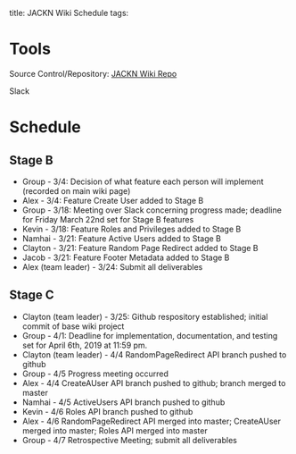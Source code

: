 title: JACKN Wiki Schedule
tags: 

# Tools
Source Control/Repository: [JACKN Wiki Repo](https://github.com/claytonj222/JACKN_Wiki)

Slack

# Schedule

## Stage B
* Group - 3/4: Decision of what feature each person will implement (recorded on main wiki page)
* Alex - 3/4: Feature Create User added to Stage B
* Group - 3/18: Meeting over Slack concerning progress made; deadline for Friday March 22nd set for Stage B features
* Kevin - 3/18: Feature Roles and Privileges added to Stage B
* Namhai - 3/21: Feature Active Users added to Stage B
* Clayton - 3/21: Feature Random Page Redirect added to Stage B
* Jacob - 3/21: Feature Footer Metadata added to Stage B
* Alex (team leader) - 3/24: Submit all deliverables

## Stage C
* Clayton (team leader) - 3/25: Github respository established; initial commit of base wiki project
* Group - 4/1: Deadline for implementation, documentation, and testing set for April 6th, 2019 at 11:59 pm.
* Clayton (team leader) - 4/4 RandomPageRedirect API branch pushed to github
* Group - 4/5 Progress meeting occurred
* Alex - 4/4 CreateAUser API branch pushed to github; branch merged to master
* Namhai - 4/5 ActiveUsers API branch pushed to github
* Kevin - 4/6 Roles API branch pushed to github
* Alex - 4/6 RandomPageRedirect API merged into master; CreateAUser merged into master; Roles API merged into master
* Group - 4/7 Retrospective Meeting; submit all deliverables
